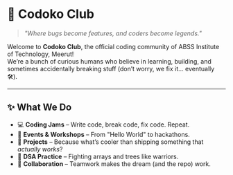 # 👾 Codoko Club

> *"Where bugs become features, and coders become legends."*  

Welcome to **Codoko Club**, the official coding community of ABSS Institute of Technology, Meerut!  
We’re a bunch of curious humans who believe in learning, building, and sometimes accidentally breaking stuff (don’t worry, we fix it… eventually 🛠️).  

---

## ✨ What We Do
- 💻 **Coding Jams** – Write code, break code, fix code. Repeat.  
- 🎯 **Events & Workshops** – From "Hello World" to hackathons.  
- 🚀 **Projects** – Because what’s cooler than shipping something that *actually works*?  
- 🧠 **DSA Practice** – Fighting arrays and trees like warriors.  
- 🤝 **Collaboration** – Teamwork makes the dream (and the repo) work.  
